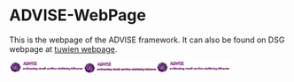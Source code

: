ADVISE-WebPage
======

This is the webpage of the ADVISE framework. It can also be found on DSG webpage at <a href="http://www.infosys.tuwien.ac.at/research/viecom/prototypes/ADVISE">tuwien webpage</a>.

<img src="https://github.com/tuwiendsg/ADVISE/blob/gh-pages/logo_three.png?raw=true" width=400 heigth=64>
